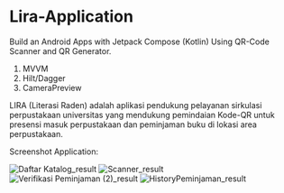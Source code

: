 # Lira-Application
Build an Android Apps with Jetpack Compose (Kotlin) Using QR-Code Scanner and QR Generator.

1. MVVM
2. Hilt/Dagger
3. CameraPreview

LIRA (Literasi Raden) adalah aplikasi pendukung pelayanan sirkulasi perpustakaan universitas yang mendukung pemindaian Kode-QR untuk presensi masuk perpustakaan dan peminjaman buku di lokasi area perpustakaan.

Screenshot Application:

![Daftar Katalog_result](https://user-images.githubusercontent.com/36807013/215050869-8de28ee0-a0d7-448e-b6fb-1096cf9ef54a.png) ![Scanner_result](https://user-images.githubusercontent.com/36807013/215050958-92f0e15f-9ae8-4a3f-aab8-92432c4e7694.png) ![Verifikasi Peminjaman (2)_result](https://user-images.githubusercontent.com/36807013/215051176-1cf8a8a8-306e-4f93-91f3-29b7f21b51db.png) ![HistoryPeminjaman_result](https://user-images.githubusercontent.com/36807013/215051901-4ab44a4d-d106-44e7-93ee-6c88da3bdb98.png)

